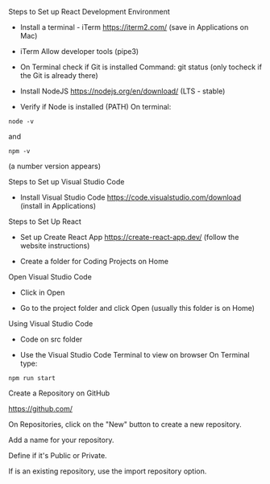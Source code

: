 Steps to Set up React Development Environment

- Install a terminal - iTerm
https://iterm2.com/
(save in Applications on Mac)

- iTerm
Allow developer tools (pipe3)

- On Terminal check if Git is installed
Command: git status 
(only tocheck if the Git is already there)

- Install NodeJS
https://nodejs.org/en/download/
(LTS - stable)

- Verify if Node is installed (PATH)
On terminal:

```
node -v

```
and 

```
npm -v

```
(a number version appears)




Steps to Set up Visual Studio Code

- Install Visual Studio Code
https://code.visualstudio.com/download
(install in Applications)



Steps to Set Up React

- Set up Create React App
https://create-react-app.dev/
(follow the website instructions)

- Create a folder for Coding Projects on Home


Open Visual Studio Code

- Click in Open

- Go to the project folder and click Open (usually this folder is on Home)



Using Visual Studio Code

- Code on src folder

- Use the Visual Studio Code Terminal to view on browser
On Terminal type:
```
npm run start
```


Create a Repository on GitHub

https://github.com/

On Repositories, click on the "New" button to create a new repository.

Add a name for your repository.

Define if it's Public or Private.

If is an existing repository, use the import repository option.